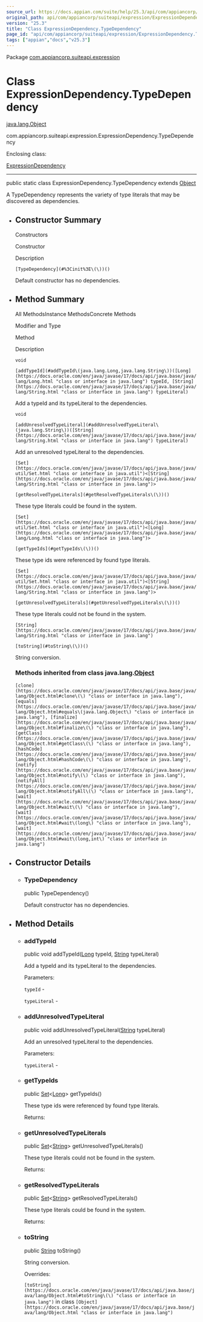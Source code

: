 ```yaml
---
source_url: https://docs.appian.com/suite/help/25.3/api/com/appiancorp/suiteapi/expression/ExpressionDependency.TypeDependency.html
original_path: api/com/appiancorp/suiteapi/expression/ExpressionDependency.TypeDependency.html
version: "25.3"
title: "Class ExpressionDependency.TypeDependency"
page_id: "api/com/appiancorp/suiteapi/expression/ExpressionDependency.TypeDependency"
tags: ["appian","docs","v25.3"]
---
```



Package [com.appiancorp.suiteapi.expression](package-summary.html)

# Class ExpressionDependency.TypeDependency

[java.lang.Object](https://docs.oracle.com/en/java/javase/17/docs/api/java.base/java/lang/Object.html "class or interface in java.lang")

com.appiancorp.suiteapi.expression.ExpressionDependency.TypeDependency

Enclosing class:

[ExpressionDependency](ExpressionDependency.html "class in com.appiancorp.suiteapi.expression")

* * *

public static class ExpressionDependency.TypeDependency extends [Object](https://docs.oracle.com/en/java/javase/17/docs/api/java.base/java/lang/Object.html "class or interface in java.lang")

A TypeDependency represents the variety of type literals that may be discovered as dependencies.

-   ## Constructor Summary

    Constructors

    Constructor

    Description

    `[TypeDependency](#%3Cinit%3E\(\))()`

    Default constructor has no dependencies.

-   ## Method Summary

    All MethodsInstance MethodsConcrete Methods

    Modifier and Type

    Method

    Description

    `void`

    `[addTypeId](#addTypeId\(java.lang.Long,java.lang.String\))([Long](https://docs.oracle.com/en/java/javase/17/docs/api/java.base/java/lang/Long.html "class or interface in java.lang") typeId, [String](https://docs.oracle.com/en/java/javase/17/docs/api/java.base/java/lang/String.html "class or interface in java.lang") typeLiteral)`

    Add a typeId and its typeLiteral to the dependencies.

    `void`

    `[addUnresolvedTypeLiteral](#addUnresolvedTypeLiteral\(java.lang.String\))([String](https://docs.oracle.com/en/java/javase/17/docs/api/java.base/java/lang/String.html "class or interface in java.lang") typeLiteral)`

    Add an unresolved typeLiteral to the dependencies.

    `[Set](https://docs.oracle.com/en/java/javase/17/docs/api/java.base/java/util/Set.html "class or interface in java.util")<[String](https://docs.oracle.com/en/java/javase/17/docs/api/java.base/java/lang/String.html "class or interface in java.lang")>`

    `[getResolvedTypeLiterals](#getResolvedTypeLiterals\(\))()`

    These type literals could be found in the system.

    `[Set](https://docs.oracle.com/en/java/javase/17/docs/api/java.base/java/util/Set.html "class or interface in java.util")<[Long](https://docs.oracle.com/en/java/javase/17/docs/api/java.base/java/lang/Long.html "class or interface in java.lang")>`

    `[getTypeIds](#getTypeIds\(\))()`

    These type ids were referenced by found type literals.

    `[Set](https://docs.oracle.com/en/java/javase/17/docs/api/java.base/java/util/Set.html "class or interface in java.util")<[String](https://docs.oracle.com/en/java/javase/17/docs/api/java.base/java/lang/String.html "class or interface in java.lang")>`

    `[getUnresolvedTypeLiterals](#getUnresolvedTypeLiterals\(\))()`

    These type literals could not be found in the system.

    `[String](https://docs.oracle.com/en/java/javase/17/docs/api/java.base/java/lang/String.html "class or interface in java.lang")`

    `[toString](#toString\(\))()`

    String conversion.

    ### Methods inherited from class java.lang.[Object](https://docs.oracle.com/en/java/javase/17/docs/api/java.base/java/lang/Object.html "class or interface in java.lang")

    `[clone](https://docs.oracle.com/en/java/javase/17/docs/api/java.base/java/lang/Object.html#clone\(\) "class or interface in java.lang"), [equals](https://docs.oracle.com/en/java/javase/17/docs/api/java.base/java/lang/Object.html#equals\(java.lang.Object\) "class or interface in java.lang"), [finalize](https://docs.oracle.com/en/java/javase/17/docs/api/java.base/java/lang/Object.html#finalize\(\) "class or interface in java.lang"), [getClass](https://docs.oracle.com/en/java/javase/17/docs/api/java.base/java/lang/Object.html#getClass\(\) "class or interface in java.lang"), [hashCode](https://docs.oracle.com/en/java/javase/17/docs/api/java.base/java/lang/Object.html#hashCode\(\) "class or interface in java.lang"), [notify](https://docs.oracle.com/en/java/javase/17/docs/api/java.base/java/lang/Object.html#notify\(\) "class or interface in java.lang"), [notifyAll](https://docs.oracle.com/en/java/javase/17/docs/api/java.base/java/lang/Object.html#notifyAll\(\) "class or interface in java.lang"), [wait](https://docs.oracle.com/en/java/javase/17/docs/api/java.base/java/lang/Object.html#wait\(\) "class or interface in java.lang"), [wait](https://docs.oracle.com/en/java/javase/17/docs/api/java.base/java/lang/Object.html#wait\(long\) "class or interface in java.lang"), [wait](https://docs.oracle.com/en/java/javase/17/docs/api/java.base/java/lang/Object.html#wait\(long,int\) "class or interface in java.lang")`

-   ## Constructor Details

    -   ### TypeDependency

        public TypeDependency()

        Default constructor has no dependencies.

-   ## Method Details

    -   ### addTypeId

        public void addTypeId([Long](https://docs.oracle.com/en/java/javase/17/docs/api/java.base/java/lang/Long.html "class or interface in java.lang") typeId, [String](https://docs.oracle.com/en/java/javase/17/docs/api/java.base/java/lang/String.html "class or interface in java.lang") typeLiteral)

        Add a typeId and its typeLiteral to the dependencies.

        Parameters:

        `typeId` -

        `typeLiteral` -

    -   ### addUnresolvedTypeLiteral

        public void addUnresolvedTypeLiteral([String](https://docs.oracle.com/en/java/javase/17/docs/api/java.base/java/lang/String.html "class or interface in java.lang") typeLiteral)

        Add an unresolved typeLiteral to the dependencies.

        Parameters:

        `typeLiteral` -

    -   ### getTypeIds

        public [Set](https://docs.oracle.com/en/java/javase/17/docs/api/java.base/java/util/Set.html "class or interface in java.util")<[Long](https://docs.oracle.com/en/java/javase/17/docs/api/java.base/java/lang/Long.html "class or interface in java.lang")\> getTypeIds()

        These type ids were referenced by found type literals.

        Returns:

    -   ### getUnresolvedTypeLiterals

        public [Set](https://docs.oracle.com/en/java/javase/17/docs/api/java.base/java/util/Set.html "class or interface in java.util")<[String](https://docs.oracle.com/en/java/javase/17/docs/api/java.base/java/lang/String.html "class or interface in java.lang")\> getUnresolvedTypeLiterals()

        These type literals could not be found in the system.

        Returns:

    -   ### getResolvedTypeLiterals

        public [Set](https://docs.oracle.com/en/java/javase/17/docs/api/java.base/java/util/Set.html "class or interface in java.util")<[String](https://docs.oracle.com/en/java/javase/17/docs/api/java.base/java/lang/String.html "class or interface in java.lang")\> getResolvedTypeLiterals()

        These type literals could be found in the system.

        Returns:

    -   ### toString

        public [String](https://docs.oracle.com/en/java/javase/17/docs/api/java.base/java/lang/String.html "class or interface in java.lang") toString()

        String conversion.

        Overrides:

        `[toString](https://docs.oracle.com/en/java/javase/17/docs/api/java.base/java/lang/Object.html#toString\(\) "class or interface in java.lang")` in class `[Object](https://docs.oracle.com/en/java/javase/17/docs/api/java.base/java/lang/Object.html "class or interface in java.lang")`